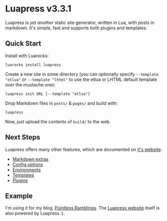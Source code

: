 # Luapress v3.3.1

Luapress is *yet another* static site generator, written in Lua, with posts in markdown. It's simple, fast and supports both plugins and templates.


## Quick Start

Install with Luarocks:

```
luarocks install luapress
```

Create a new site in some directory (you can optionally specify `--template "etlua"` or `--template "lhtml"` to use the etlua or LHTML default template over the mustache one):

```
luapress init URL [--template "etlua"]
```

Drop Markdown files in `posts/` & `pages/` and build with:

```
luapress
```

Now, just upload the contents of `build/` to the web.


## Next Steps

Luapress offers many other features, which are documented on [it's website](http://luapress.org):

+ [Markdown extras](http://luapress.org/#MarkdownExtras)
+ [Config options](http://luapress.org/#ConfigOptions)
+ [Environments](http://luapress.org/#Environments)
+ [Templates](http://luapress.org/#Templates)
+ [Plugins](http://luapress.org/#Plugins)


## Example

I'm using it for my blog, [Pointless Ramblings](http://pointlessramblings.com). The [Luapress website](https://github.com/Fizzadar/luapress.org) itself is also powered by Luapress :).
